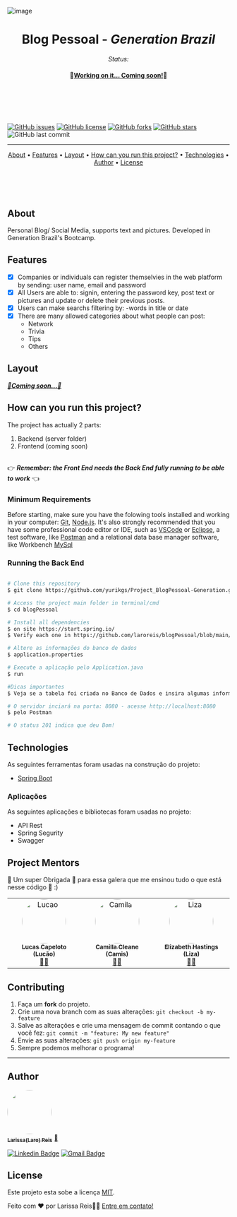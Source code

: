 <p align="center">
	
 ![image](https://user-images.githubusercontent.com/38916533/144778112-b36eab6a-34ec-477b-bcb4-c8194a9590c8.png)
  <h1 align="center"> Blog Pessoal - <i>Generation Brazil</i> </h1>
  <p align="center"><i>Status:</i></p>
  <h4 id="status" align="center">
  🚀<b><a href="#status">Working on it... Coming soon!</a></b>🚀
</h4>
<br><br><br><br>

  [![GitHub issues](https://img.shields.io/github/issues/yurikgs/Project_BlogPessoal-Generation?logo=GitHub)](https://github.com/yurikgs/Project_BlogPessoal-Generation/issues)
  [![GitHub license](https://img.shields.io/github/license/yurikgs/Project_BlogPessoal-Generation?color=3&logo=Github)](https://github.com/yurikgs/Project_BlogPessoal-Generation)
  [![GitHub forks](https://img.shields.io/github/forks/yurikgs/Project_BlogPessoal-Generation?logo=GitHub)](https://github.com/yurikgs/Project_BlogPessoal-Generation/network)
  [![GitHub stars](https://img.shields.io/github/stars/yurikgs/Project_BlogPessoal-Generation?logo=github)](https://github.com/yurikgs/Project_BlogPessoal-Generation/stargazers)
  ![GitHub last commit](https://img.shields.io/github/last-commit/yurikgs/Project_BlogPessoal-Generation)

------------------------------------
<div align="center">
 <a href="#about">About</a> •
 <a href="#features">Features</a> •
 <a href="#layout">Layout</a> • 
 <a href="#how-to-run">How can you run this project?</a> • 
 <a href="#technologies">Technologies</a> • 
 <a href="#Author">Author</a> • 
 <a href="#license">License</a>
</div>

<br><br><br>
<h2 id="about" align="left">About</h2>

<p align="left">
Personal Blog/ Social Media, supports text and pictures.
Developed in Generation Brazil's Bootcamp.
</p>
   
   
<h2 id="features" align="left">Features</h2>

- [x] Companies or individuals can register themselvies in the web platform by sending: user name, email and password
- [x] All Users are able to: signin, entering the password key, post text or pictures and update or delete their previous posts. 
- [x] Users can make searchs filtering by:
	-words in title or date
- [x] There are many allowed categories about what people can post:
	- Network
	- Trivia
	- Tips
	- Others

<h2 id="layout" align="left">Layout</h2>

<a id="coming-soon-2" href="#coming-soon-2"><b><i>🚀Coming soon...🚀</i></b></a>



<h2 id="how-to-run" align="left">How can you run this project?</h2>

The project has actually 2 parts:

1. Backend (server folder) 
2. Frontend (coming soon)
<br>
👉 <i><b>Remember: the Front End needs the Back End fully running to be able to work</b></i> 👈
<br>

<h3 id="min-requirements" align="left">Minimum Requirements</h3>

Before starting, make sure you have the folowing tools installed and working in your computer:
[Git](https://git-scm.com), [Node.js](https://nodejs.org/en/). 
It's also strongly recommended that you have some professional code editor or IDE, such as [VSCode](https://code.visualstudio.com/) or [Eclipse](https://www.eclipse.org/downloads/), a test software, like [Postman](https://www.postman.com/) and a relational data base manager software, like Workbench [MySql](https://www.mysql.com/)


<h3 id="running-back-end" align="left">Running the Back End</h3>

```bash

# Clone this repository
$ git clone https://github.com/yurikgs/Project_BlogPessoal-Generation.git

# Access the project main folder in terminal/cmd
$ cd blogPessoal

# Install all dependencies
$ on site https://start.spring.io/
$ Verify each one in https://github.com/laroreis/blogPessoal/blob/main/blogPessoal/blogPessoal/pom.xml

# Altere as informações do banco de dados 
$ application.properties

# Execute a aplicação pelo Application.java
$ run 

#Dicas importantes
$ Veja se a tabela foi criada no Banco de Dados e insira algumas informações

# O servidor inciará na porta: 8080 - acesse http://localhost:8080
$ pelo Postman

# O status 201 indica que deu Bom!

```
<h2 id="technologies" align="left">Technologies</h2>

As seguintes ferramentas foram usadas na construção do projeto:

- [Spring Boot](https://start.spring.io/)


### Aplicações

As seguintes aplicações e bibliotecas foram usadas no projeto:

- API Rest
- Spring Segurity 
- Swagger

<h2 id="mentors" align="left">Project Mentors</h2>

💛 Um super Obrigada 👏 para essa galera que me ensinou tudo o que está nesse código 💛 :)

<table>
  <tr>
	<td align="center"><a href="https://www.linkedin.com/in/lucas-capelotto-da-silva-43b26216a/"><img style="border-radius: 50%;" src="https://avatars.githubusercontent.com/u/57732522?v=4" width="100px;" alt="Lucao"/><br /><sub><b>Lucas Capeloto (Lucão)</b></sub></a><br /><a href="https://github.com/LucasCapSilva" title="Instrutor Generation Brasil">👨‍🚀</a></td> 
	  <td align="center"><a href="https://www.linkedin.com/in/camillacleane/"><img style="border-radius: 50%;" src="https://media-exp1.licdn.com/dms/image/C5603AQHv9qtp6ZPjdA/profile-displayphoto-shrink_800_800/0/1604110535275?e=1623888000&v=beta&t=6r5faAFI5Cg-Csf3NpM9G8FzsfffpPb3d-kMEikhJs0" width="100px;" alt="Camila"/><br /><sub><b>Camilla Cleane (Camis)</b></sub></a><br /><a href="https://github.com/camillacleanne" title="Instrutora Generation Brasil">👨‍🚀</a></td> 
	   <td align="center"><a href="https://www.linkedin.com/in/elizabeth-hastings/"><img style="border-radius: 50%;" src="https://media-exp1.licdn.com/dms/image/C4E03AQGV_K5KF8CE7A/profile-displayphoto-shrink_800_800/0/1531913155612?e=1623888000&v=beta&t=VVaZvLFZCdzrxgC2QKwa9r3vAd7Ozjk2gU0llYRIzDM" width="100px;" alt="Liza"/><br /><sub><b>Elizabeth Hastings (Liza)</b></sub></a><br /><a href="https://www.linkedin.com/in/elizabeth-hastings/" title="Instrutora Generation Brasil">👨‍🚀</a></td> 
	  
</tr>
</table>

<h2 id="contributing" align="left">Contributing</h2>

1. Faça um **fork** do projeto.
2. Crie uma nova branch com as suas alterações: `git checkout -b my-feature`
3. Salve as alterações e crie uma mensagem de commit contando o que você fez: `git commit -m "feature: My new feature"`
4. Envie as suas alterações: `git push origin my-feature`
5. Sempre podemos melhorar o programa!

---

<h2 id="Author" align="left">Author</h2>

<a href="https://larissamreis3.myportfolio.com/">
 <img style="border-radius: 50%;" src="https://avatars.githubusercontent.com/u/79121527?s=400&u=0489c8337514ef5aecb1307f8cf402def7063810&v=4" width="100px;" alt=""/>
 <br />
 <sub><b>Larissa(Laro) Reis</b></sub></a> <a href="https://larissamreis3.myportfolio.com/" title="LarissaReis">🚀</a>
 <br />
 
[![Linkedin Badge](https://img.shields.io/badge/-Larissa-blue?style=flat-square&logo=Linkedin&logoColor=white&link=https://www.linkedin.com/in/larissamreis/)](https://www.linkedin.com/in/larissamreis/) 
[![Gmail Badge](https://img.shields.io/badge/-laroreis3@gmail.com-c14438?style=flat-square&logo=Gmail&logoColor=white&link=mailto:laroreis3@gmail.com)](mailto:laroreis3@gmail.com)

<h2 id="license" align="left">License</h2>

Este projeto esta sobe a licença [MIT](./LICENSE).

Feito com ❤️ por Larissa Reis👋🏽 [Entre em contato!](https://www.linkedin.com/in/larissamreis/)
